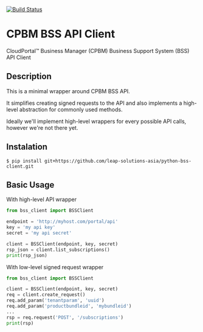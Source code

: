 [![Build Status](https://travis-ci.org/globocom/python-bss-client.svg?branch=master)](https://travis-ci.org/globocom/python-bss-client)

# CPBM BSS API Client

­CloudPortal™ Business Manager (CPBM) Business Support System (BSS) API Client

## Description

This is a minimal wrapper around CPBM BSS API.

It simplifies creating signed requests to the API and also implements a 
high-level abstraction for commonly used methods.

Ideally we'll implement high-level wrappers for every possible API calls,
however we're not there yet.

## Instalation

```
$ pip install git+https://github.com/leap-solutions-asia/python-bss-client.git
```

## Basic Usage

With high-level API wrapper

```python
from bss_client import BSSClient

endpoint = 'http://myhost.com/portal/api'
key = 'my api key'
secret = 'my api secret'

client = BSSClient(endpoint, key, secret)
rsp_json = client.list_subscriptions()
print(rsp_json)
```

With low-level signed request wrapper

```python
from bss_client import BSSClient

client = BSSClient(endpoint, key, secret)
req = client.create_request()
req.add_param('tenantparam', 'uuid')
req.add_param('productbundleid', 'mybundleid')
...
rsp = req.request('POST', '/subscriptions')
print(rsp)
```
